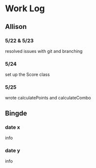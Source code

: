 # Work Log

## Allison

### 5/22 & 5/23
resolved issues with git and branching

### 5/24
set up the Score class

### 5/25
wrote calculatePoints and calculateCombo


## Bingde

### date x

info

### date y

info
